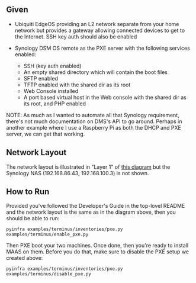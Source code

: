 Given
-----

* Ubiquiti EdgeOS providing an L2 network separate from your home network
  but provides a gateway allowing connected devices to get to the Internet.
  SSH key auth should also be enabled

* Synology DSM OS remote as the PXE server with the following services enabled:
  * SSH (key auth enabled)
  * An empty shared directory which will contain the boot files
  * SFTP enabled
  * TFTP enabled with the shared dir as its root
  * Web Console installed
  * A port based virtual host in the Web console with the shared dir
    as its root, and PHP enabled

NOTE: As much as I wanted to automate all that Synology requirement, there's
      not much documentation on DMS's API to go around. Perhaps in another example
      where I use a Raspberry Pi as both the DHCP and PXE server, we can get
      that working.


Network Layout
--------------

The network layout is illustrated in "Layer 1" of [this diagram](https://docs.google.com/drawings/d/1IYXyQ_sG0gMksttrtztyzmbRIbm7ZwDBmN6bXXkeS-Y/edit)
but the Synology NAS (192.168.86.43, 192.168.100.3) is not shown.


How to Run
----------

Provided you've followed the Developer's Guide in the top-lovel README and
the network layout is the same as in the diagram above, then you should be
able to run:

```
pyinfra examples/terminus/inventories/pxe.py examples/terminus/enable_pxe.py
```

Then PXE boot your two machines. Once done, then you're ready to install
MAAS on them. Before you do that, make sure to disable the PXE setup we
created above:

```
pyinfra examples/terminus/inventories/pxe.py examples/terminus/disable_pxe.py
```

